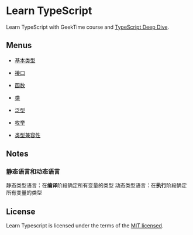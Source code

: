 # Learn TypeScript

Learn TypeScript with GeekTime course and [TypeScript Deep Dive](https://basarat.gitbooks.io/typescript/content/).

## Menus

- [基本类型](./src/BasicTypes)

- [接口](./src/Interfaces)

- [函数](./src/Functions)

- [类](./src/Classes)

- [泛型](./src/Generics)

- [枚举](./src/Enums)

- [类型兼容性](./src/TypeCompatibility)

## Notes

### 静态语言和动态语言

静态类型语言：在**编译**阶段确定所有变量的类型
动态类型语言：在**执行**阶段确定所有变量的类型

## License

Learn Typescript is licensed under the terms of the [MIT licensed](https://opensource.org/licenses/MIT).
